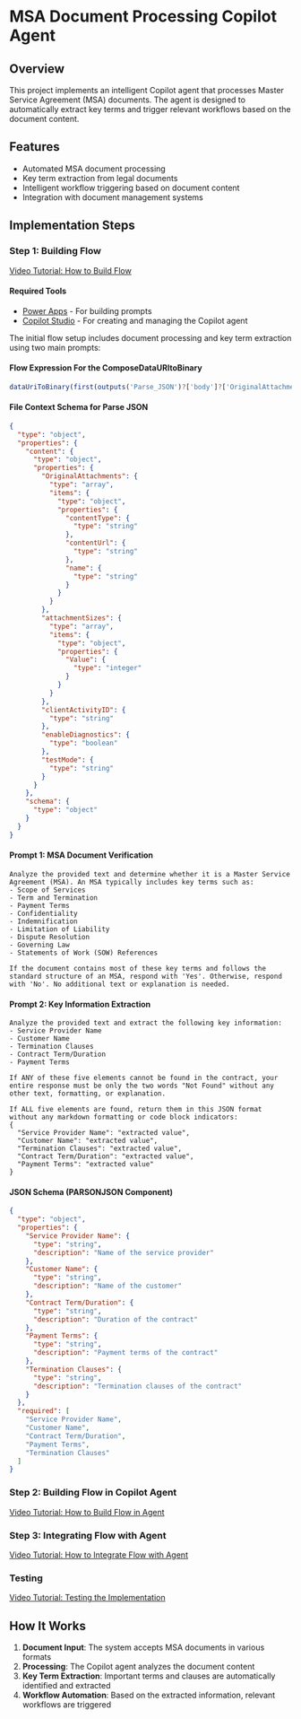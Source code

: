 # MSA Document Processing Copilot Agent

## Overview

This project implements an intelligent Copilot agent that processes Master Service Agreement (MSA) documents. The agent is designed to automatically extract key terms and trigger relevant workflows based on the document content.

## Features

- Automated MSA document processing
- Key term extraction from legal documents
- Intelligent workflow triggering based on document content
- Integration with document management systems

## Implementation Steps

### Step 1: Building Flow

[Video Tutorial: How to Build Flow](https://pragyaallc-my.sharepoint.com/:v:/g/personal/sachin_parmar_legalgraph_ai/EcK7u0NBywJBhYGlNafqN1YBvUq9mAX0BLUduQnzX7XIKw?e=0fFiRh&nav=eyJyZWZlcnJhbEluZm8iOnsicmVmZXJyYWxBcHAiOiJTdHJlYW1XZWJBcHAiLCJyZWZlcnJhbFZpZXciOiJTaGFyZURpYWxvZy1MaW5rIiwicmVmZXJyYWxBcHBQbGF0Zm9ybSI6IldlYiIsInJlZmVycmFsTW9kZSI6InZpZXcifX0%3D)

#### Required Tools

- [Power Apps](https://make.powerapps.com/) - For building prompts
- [Copilot Studio](https://copilotstudio.microsoft.com/) - For creating and managing the Copilot agent

The initial flow setup includes document processing and key term extraction using two main prompts:

#### Flow Expression For the ComposeDataURItoBinary

```javascript
dataUriToBinary(first(outputs('Parse_JSON')?['body']?['OriginalAttachments'])?['contentUrl'])
```

#### File Context Schema for Parse JSON

```json
{
  "type": "object",
  "properties": {
    "content": {
      "type": "object",
      "properties": {
        "OriginalAttachments": {
          "type": "array",
          "items": {
            "type": "object",
            "properties": {
              "contentType": {
                "type": "string"
              },
              "contentUrl": {
                "type": "string"
              },
              "name": {
                "type": "string"
              }
            }
          }
        },
        "attachmentSizes": {
          "type": "array",
          "items": {
            "type": "object",
            "properties": {
              "Value": {
                "type": "integer"
              }
            }
          }
        },
        "clientActivityID": {
          "type": "string"
        },
        "enableDiagnostics": {
          "type": "boolean"
        },
        "testMode": {
          "type": "string"
        }
      }
    },
    "schema": {
      "type": "object"
    }
  }
}
```

#### Prompt 1: MSA Document Verification

```
Analyze the provided text and determine whether it is a Master Service Agreement (MSA). An MSA typically includes key terms such as:
- Scope of Services
- Term and Termination
- Payment Terms
- Confidentiality
- Indemnification
- Limitation of Liability
- Dispute Resolution
- Governing Law
- Statements of Work (SOW) References

If the document contains most of these key terms and follows the standard structure of an MSA, respond with 'Yes'. Otherwise, respond with 'No'. No additional text or explanation is needed.
```

#### Prompt 2: Key Information Extraction

```
Analyze the provided text and extract the following key information:
- Service Provider Name
- Customer Name
- Termination Clauses
- Contract Term/Duration
- Payment Terms

If ANY of these five elements cannot be found in the contract, your entire response must be only the two words "Not Found" without any other text, formatting, or explanation.

If ALL five elements are found, return them in this JSON format without any markdown formatting or code block indicators:
{
  "Service Provider Name": "extracted value",
  "Customer Name": "extracted value",
  "Termination Clauses": "extracted value",
  "Contract Term/Duration": "extracted value",
  "Payment Terms": "extracted value"
}
```

#### JSON Schema (PARSONJSON Component)

```json
{
  "type": "object",
  "properties": {
    "Service Provider Name": {
      "type": "string",
      "description": "Name of the service provider"
    },
    "Customer Name": {
      "type": "string",
      "description": "Name of the customer"
    },
    "Contract Term/Duration": {
      "type": "string",
      "description": "Duration of the contract"
    },
    "Payment Terms": {
      "type": "string",
      "description": "Payment terms of the contract"
    },
    "Termination Clauses": {
      "type": "string",
      "description": "Termination clauses of the contract"
    }
  },
  "required": [
    "Service Provider Name",
    "Customer Name",
    "Contract Term/Duration",
    "Payment Terms",
    "Termination Clauses"
  ]
}
```

### Step 2: Building Flow in Copilot Agent

[Video Tutorial: How to Build Flow in Agent](https://pragyaallc-my.sharepoint.com/:v:/g/personal/sachin_parmar_legalgraph_ai/EdP3eSOYjMxOs-bnEzVija8ByjmMUSfJBkfCFdZveDfMwg?e=QhZpNk&nav=eyJyZWZlcnJhbEluZm8iOnsicmVmZXJyYWxBcHAiOiJTdHJlYW1XZWJBcHAiLCJyZWZlcnJhbFZpZXciOiJTaGFyZURpYWxvZy1MaW5rIiwicmVmZXJyYWxBcHBQbGF0Zm9ybSI6IldlYiIsInJlZmVycmFsTW9kZSI6InZpZXcifX0%3D)

### Step 3: Integrating Flow with Agent

[Video Tutorial: How to Integrate Flow with Agent](https://pragyaallc-my.sharepoint.com/:v:/g/personal/sachin_parmar_legalgraph_ai/EfsRw4YyUQNNjhS2OfdHqTsBVAzqvhcXAWjB5t5oBXD49A?e=y9XP9Z&nav=eyJyZWZlcnJhbEluZm8iOnsicmVmZXJyYWxBcHAiOiJTdHJlYW1XZWJBcHAiLCJyZWZlcnJhbFZpZXciOiJTaGFyZURpYWxvZy1MaW5rIiwicmVmZXJyYWxBcHBQbGF0Zm9ybSI6IldlYiIsInJlZmVycmFsTW9kZSI6InZpZXcifX0%3D)

### Testing

[Video Tutorial: Testing the Implementation](https://pragyaallc-my.sharepoint.com/:v:/g/personal/sachin_parmar_legalgraph_ai/Ea98XcoBDZBEhgHvD3Xn1UIBIzdlMdoIOJ1wVVghu5OlBQ?e=XnakYm&nav=eyJyZWZlcnJhbEluZm8iOnsicmVmZXJyYWxBcHAiOiJTdHJlYW1XZWJBcHAiLCJyZWZlcnJhbFZpZXciOiJTaGFyZURpYWxvZy1MaW5rIiwicmVmZXJyYWxBcHBQbGF0Zm9ybSI6IldlYiIsInJlZmVycmFsTW9kZSI6InZpZXcifX0%3D)

## How It Works

1. **Document Input**: The system accepts MSA documents in various formats
2. **Processing**: The Copilot agent analyzes the document content
3. **Key Term Extraction**: Important terms and clauses are automatically identified and extracted
4. **Workflow Automation**: Based on the extracted information, relevant workflows are triggered
